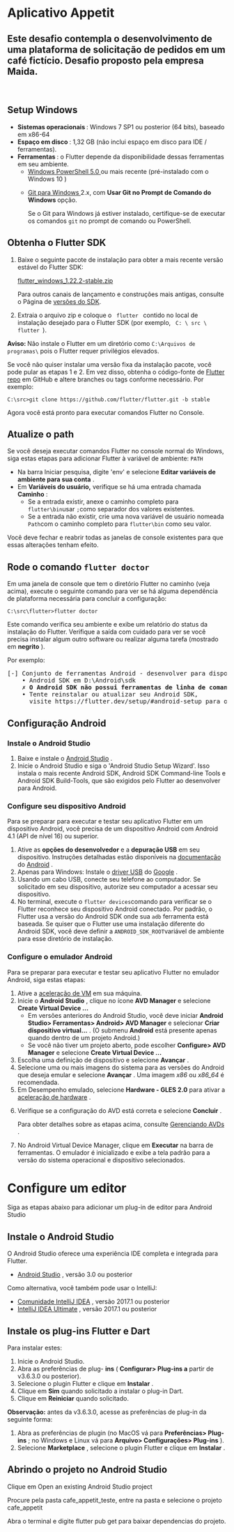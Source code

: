 # Aplicativo Appetit
<h2>Este desafio contempla o desenvolvimento de uma plataforma de solicitação de pedidos em um café fictício. Desafio proposto pela empresa Maida.</h2>
</br>
<h2>Setup Windows</h2>
<ul>
   <li>
<strong> Sistemas operacionais </strong>: Windows 7 SP1 ou posterior (64 bits), baseado em x86-64 </li>
   <li>
<strong> Espaço em disco </strong>: 1,32 GB (não inclui espaço em disco para IDE / ferramentas). </li>
   <li>
<strong> Ferramentas </strong>: o Flutter depende da disponibilidade dessas ferramentas em seu ambiente.
     <ul>
       <li>
<a href="https://docs.microsoft.com/en-us/powershell/scripting/install/installing-windows-powershell"> Windows PowerShell 5.0 </a> ou mais recente (pré-instalado com o Windows 10 ) </li>
       <li>
         <p> <a href="https://git-scm.com/download/win"> Git para Windows </a> 2.x, com <strong> Usar Git no Prompt de Comando do Windows </strong> opção. </p>
         <p> Se o Git para Windows já estiver instalado, certifique-se de executar os comandos <code class = "language-plaintext highlighter-rouge">git</code> no prompt de comando ou PowerShell. </p>
       </li>
     </ul>
   </li>
</ul>
<h2> Obtenha o Flutter SDK </h2>
<ol>
   <li>
     <p>Baixe o seguinte pacote de instalação para obter a mais recente
versão estável do Flutter SDK:</p>
<p><a href="https://storage.googleapis.com/flutter_infra/releases/stable/windows/flutter_windows_1.22.2-stable.zip" class="download-latest-link-windows btn btn-primary"> flutter_windows_1.22.2-stable.zip</a></p>
<p>Para outros canais de lançamento e construções mais antigas, consulte o
Página de <a href="/docs/development/tools/sdk/releases">versões do SDK</a>.</p>
   </li>
   <li>
     <p> Extraia o arquivo zip e coloque o <code class = "language-plaintext highlighter-rouge"> flutter </code> contido
no local de instalação desejado para o Flutter SDK
(por exemplo, <code class = "language-plaintext highlighter-rouge"> C: \ src \ flutter </code>). </p>
   </li>
</ol>
<aside class = "alert alert-warning" role = "alert">
   <p> <i class = "fas fa-exclamation-triangle"> </i> <strong>Aviso: </strong>
   Não instale o Flutter em um diretório como
   <code class = "language-plaintext highlighter-rouge">C:\Arquivos de programas\</code> pois o Flutter requer privilégios elevados. </p>
</aside>
<p>Se você não quiser instalar uma versão fixa da instalação
pacote, você pode pular as etapas 1 e 2. Em vez disso, obtenha o código-fonte
de <a href="https://github.com/flutter/flutter">Flutter repo</a> em
GitHub e altere branches ou tags conforme necessário. Por exemplo:</p>
<div id="code-excerpt-0"><pre class="highlight"><code><span class="kd">C</span>:\src&gt;git <span class="kd">clone</span> <span class="kd">https</span>://github.com/flutter/flutter.git <span class="na">-b </span><span class="kd">stable</span>
</code></pre></div>
<p>Agora você está pronto para executar comandos Flutter no Console.</p>
<h2>Atualize o path</h2>
<p><font style="vertical-align: inherit;"><font style="vertical-align: inherit;">Se você deseja executar comandos Flutter no console normal do Windows, siga estas etapas para adicionar Flutter à </font></font><font style="vertical-align: inherit;">variável de ambiente: </font></font><code class="language-plaintext highlighter-rouge">PATH</code><font style="vertical-align: inherit;"></p>
<ul>
  <li><font style="vertical-align: inherit;"><font style="vertical-align: inherit;">Na barra Iniciar pesquisa, digite 'env' e selecione </font></font><strong><font style="vertical-align: inherit;"><font style="vertical-align: inherit;">Editar variáveis &#8203;&#8203;de ambiente para sua conta</font></font></strong><font style="vertical-align: inherit;"><font style="vertical-align: inherit;"> .</font></font></li>
  <li><font style="vertical-align: inherit;"><font style="vertical-align: inherit;">Em </font></font><strong><font style="vertical-align: inherit;"><font style="vertical-align: inherit;">Variáveis &#8203;&#8203;do usuário,</font></font></strong><font style="vertical-align: inherit;"><font style="vertical-align: inherit;"> verifique se há uma entrada chamada </font></font><strong><font style="vertical-align: inherit;"><font style="vertical-align: inherit;">Caminho</font></font></strong><font style="vertical-align: inherit;"><font style="vertical-align: inherit;"> :
    </font></font><ul>
      <li><font style="vertical-align: inherit;"><font style="vertical-align: inherit;">Se a entrada existir, anexe o caminho completo para </font></font><code class="language-plaintext highlighter-rouge">flutter\bin</code><font style="vertical-align: inherit;"><font style="vertical-align: inherit;">usar
 </font></font><code class="language-plaintext highlighter-rouge">;</code><font style="vertical-align: inherit;"><font style="vertical-align: inherit;">como separador dos valores existentes.</font></font></li>
      <li><font style="vertical-align: inherit;"><font style="vertical-align: inherit;">Se a entrada não existir, crie uma nova variável de usuário nomeada </font></font><code class="language-plaintext highlighter-rouge">Path</code><font style="vertical-align: inherit;"><font style="vertical-align: inherit;">com o caminho completo para </font></font><code class="language-plaintext highlighter-rouge">flutter\bin</code><font style="vertical-align: inherit;"><font style="vertical-align: inherit;"> como seu valor.</font></font></li>
    </ul>
  </li>
</ul>
<p>Você deve fechar e reabrir todas as janelas de console existentes para que essas alterações tenham efeito.</p>
<h2>
<a class="anchor" href="#run-flutter-doctor" aria-hidden="true"><span class="octicon octicon-link"></span></a><font style="vertical-align: inherit;"><font style="vertical-align: inherit;">Rode o comando </font></font><code class="language-plaintext highlighter-rouge">flutter doctor</code>
</h2>
<p>Em uma janela de console que tem o diretório Flutter no caminho (veja acima), execute o seguinte comando para ver se há alguma dependência de plataforma necessária para concluir a configuração:</p>
<code><span class="kd">C</span>:\src\flutter&gt;flutter <span class="kd">doctor</span>
</code>
<p><font style="vertical-align: inherit;"><font style="vertical-align: inherit;">Este comando verifica seu ambiente e exibe um relatório do status da instalação do Flutter. </font><font style="vertical-align: inherit;">Verifique a saída com cuidado para ver se você precisa instalar algum outro software ou realizar alguma tarefa (mostrado em </font></font><strong><font style="vertical-align: inherit;"><font style="vertical-align: inherit;">negrito</font></font></strong><font style="vertical-align: inherit;"><font style="vertical-align: inherit;"> ).</font></font></p>
<p><font style="vertical-align: inherit;"><font style="vertical-align: inherit;">Por exemplo:</font></font></p>
<div id="code-excerpt-4"><pre><font style="vertical-align: inherit;"><font style="vertical-align: inherit;">[-] Conjunto de ferramentas Android - desenvolver para dispositivos Android</font></font><font></font><font style="vertical-align: inherit;"><font style="vertical-align: inherit;">
    • Android SDK em D:\Android\sdk</font></font><font></font>
    <strong><font style="vertical-align: inherit;"><font style="vertical-align: inherit;">✗ O Android SDK não possui ferramentas de linha de comando; </font><font style="vertical-align: inherit;">download em https://goo.gl/XxQghQ</font></font></strong><font></font><font style="vertical-align: inherit;"><font style="vertical-align: inherit;">
    • Tente reinstalar ou atualizar seu Android SDK,</font></font><font></font><font style="vertical-align: inherit;"><font style="vertical-align: inherit;">
      visite https://flutter.dev/setup/#android-setup para obter instruções detalhadas.</font></font><font></font>
</pre></div>
<h2 id="android-setup">
<a class="anchor" href="#android-setup" aria-hidden="true"><span class="octicon octicon-link"></span></a><font style="vertical-align: inherit;"><font style="vertical-align: inherit;">Configuração Android</font></font></h2>

<h3 id="install-android-studio">
<a class="anchor" href="#install-android-studio" aria-hidden="true"><span class="octicon octicon-link"></span></a><font style="vertical-align: inherit;"><font style="vertical-align: inherit;">Instale o Android Studio</font></font></h3>

<ol>
  <li><font style="vertical-align: inherit;"><font style="vertical-align: inherit;">Baixe e instale o </font></font><a href="https://developer.android.com/studio"><font style="vertical-align: inherit;"><font style="vertical-align: inherit;">Android Studio</font></font></a><font style="vertical-align: inherit;"><font style="vertical-align: inherit;"> .</font></font></li>
  <li><font style="vertical-align: inherit;"><font style="vertical-align: inherit;">Inicie o Android Studio e siga o 'Android Studio Setup Wizard'. </font><font style="vertical-align: inherit;">Isso instala o mais recente Android SDK, Android SDK Command-line Tools e Android SDK Build-Tools, que são exigidos pelo Flutter ao desenvolver para Android.</font></font></li>
</ol>

<h3 id="set-up-your-android-device">
<a class="anchor" href="#set-up-your-android-device" aria-hidden="true"><span class="octicon octicon-link"></span></a><font style="vertical-align: inherit;"><font style="vertical-align: inherit;">Configure seu dispositivo Android</font></font></h3>

<p><font style="vertical-align: inherit;"><font style="vertical-align: inherit;">Para se preparar para executar e testar seu aplicativo Flutter em um dispositivo Android, você precisa de um dispositivo Android com Android 4.1 (API de nível 16) ou superior.</font></font></p>

<ol>
  <li><font style="vertical-align: inherit;"><font style="vertical-align: inherit;">Ative as </font></font><strong><font style="vertical-align: inherit;"><font style="vertical-align: inherit;">opções do desenvolvedor</font></font></strong><font style="vertical-align: inherit;"><font style="vertical-align: inherit;"> e a </font></font><strong><font style="vertical-align: inherit;"><font style="vertical-align: inherit;">depuração USB</font></font></strong><font style="vertical-align: inherit;"><font style="vertical-align: inherit;"> em seu dispositivo. </font><font style="vertical-align: inherit;">Instruções detalhadas estão disponíveis na </font></font><a href="https://developer.android.com/studio/debug/dev-options"><font style="vertical-align: inherit;"><font style="vertical-align: inherit;">documentação</font></font></a><font style="vertical-align: inherit;"><font style="vertical-align: inherit;"> do
 </font><a href="https://developer.android.com/studio/debug/dev-options"><font style="vertical-align: inherit;">Android</font></a><font style="vertical-align: inherit;"> .</font></font></li>
  <li><font style="vertical-align: inherit;"><font style="vertical-align: inherit;">Apenas para Windows: Instale o </font></font><a href="https://developer.android.com/studio/run/win-usb"><font style="vertical-align: inherit;"><font style="vertical-align: inherit;">driver USB</font></font></a><font style="vertical-align: inherit;"><font style="vertical-align: inherit;"> do </font><a href="https://developer.android.com/studio/run/win-usb"><font style="vertical-align: inherit;">Google</font></a><font style="vertical-align: inherit;"> .</font></font></li>
  <li><font style="vertical-align: inherit;"><font style="vertical-align: inherit;">Usando um cabo USB, conecte seu telefone ao computador. </font><font style="vertical-align: inherit;">Se solicitado em seu dispositivo, autorize seu computador a acessar seu dispositivo.</font></font></li>
  <li><font style="vertical-align: inherit;"><font style="vertical-align: inherit;">No terminal, execute o </font></font><code class="language-plaintext highlighter-rouge">flutter devices</code><font style="vertical-align: inherit;"><font style="vertical-align: inherit;">comando para verificar se o Flutter reconhece seu dispositivo Android conectado. </font><font style="vertical-align: inherit;">Por padrão, o Flutter usa a versão do Android SDK onde sua </font></font><code class="language-plaintext highlighter-rouge">adb</code><font style="vertical-align: inherit;"><font style="vertical-align: inherit;">
ferramenta está baseada. </font><font style="vertical-align: inherit;">Se quiser que o Flutter use uma instalação diferente do Android SDK, você deve definir a </font></font><code class="language-plaintext highlighter-rouge">ANDROID_SDK_ROOT</code><font style="vertical-align: inherit;"><font style="vertical-align: inherit;">variável de ambiente para esse diretório de instalação.</font></font></li>
</ol>

<h3 id="set-up-the-android-emulator">
<a class="anchor" href="#set-up-the-android-emulator" aria-hidden="true"><span class="octicon octicon-link"></span></a><font style="vertical-align: inherit;"><font style="vertical-align: inherit;">Configure o emulador Android</font></font></h3>

<p><font style="vertical-align: inherit;"><font style="vertical-align: inherit;">Para se preparar para executar e testar seu aplicativo Flutter no emulador Android, siga estas etapas:</font></font></p>

<ol>
  <li><font style="vertical-align: inherit;"><font style="vertical-align: inherit;">Ative a
 </font></font><a href="https://developer.android.com/studio/run/emulator-acceleration"><font style="vertical-align: inherit;"><font style="vertical-align: inherit;">aceleração de VM</font></font></a><font style="vertical-align: inherit;"><font style="vertical-align: inherit;"> 
em sua máquina.</font></font></li>
  <li><font style="vertical-align: inherit;"><font style="vertical-align: inherit;">Inicie o </font></font><strong><font style="vertical-align: inherit;"><font style="vertical-align: inherit;">Android Studio</font></font></strong><font style="vertical-align: inherit;"><font style="vertical-align: inherit;"> , clique no </font><font style="vertical-align: inherit;">
ícone </font></font><strong><font style="vertical-align: inherit;"><font style="vertical-align: inherit;">AVD Manager</font></font></strong><font style="vertical-align: inherit;"><font style="vertical-align: inherit;"> e selecione </font></font><strong><font style="vertical-align: inherit;"><font style="vertical-align: inherit;">Create Virtual Device ...</font></font></strong>
    <ul>
      <li><font style="vertical-align: inherit;"><font style="vertical-align: inherit;">Em versões anteriores do Android Studio, você deve iniciar </font></font><strong><font style="vertical-align: inherit;"><font style="vertical-align: inherit;">Android Studio&gt; Ferramentas&gt; Android&gt; AVD Manager</font></font></strong><font style="vertical-align: inherit;"><font style="vertical-align: inherit;"> e selecionar
 </font></font><strong><font style="vertical-align: inherit;"><font style="vertical-align: inherit;">Criar dispositivo virtual…</font></font></strong><font style="vertical-align: inherit;"><font style="vertical-align: inherit;"> . </font><font style="vertical-align: inherit;">(O </font><font style="vertical-align: inherit;">submenu </font></font><strong><font style="vertical-align: inherit;"><font style="vertical-align: inherit;">Android</font></font></strong><font style="vertical-align: inherit;"><font style="vertical-align: inherit;"> está presente apenas quando dentro de um projeto Android.)</font></font></li>
      <li><font style="vertical-align: inherit;"><font style="vertical-align: inherit;">Se você não tiver um projeto aberto, pode escolher 
 </font></font><strong><font style="vertical-align: inherit;"><font style="vertical-align: inherit;">Configure&gt; AVD Manager</font></font></strong><font style="vertical-align: inherit;"><font style="vertical-align: inherit;"> e selecione </font></font><strong><font style="vertical-align: inherit;"><font style="vertical-align: inherit;">Create Virtual Device ...</font></font></strong>
</li>
    </ul>
  </li>
  <li><font style="vertical-align: inherit;"><font style="vertical-align: inherit;">Escolha uma definição de dispositivo e selecione </font></font><strong><font style="vertical-align: inherit;"><font style="vertical-align: inherit;">Avançar</font></font></strong><font style="vertical-align: inherit;"><font style="vertical-align: inherit;"> .</font></font></li>
  <li><font style="vertical-align: inherit;"><font style="vertical-align: inherit;">Selecione uma ou mais imagens do sistema para as versões do Android que deseja emular e selecione </font></font><strong><font style="vertical-align: inherit;"><font style="vertical-align: inherit;">Avançar</font></font></strong><font style="vertical-align: inherit;"><font style="vertical-align: inherit;"> . </font><font style="vertical-align: inherit;">Uma imagem </font></font><em><font style="vertical-align: inherit;"><font style="vertical-align: inherit;">x86</font></font></em><font style="vertical-align: inherit;"><font style="vertical-align: inherit;"> ou </font></font><em><font style="vertical-align: inherit;"><font style="vertical-align: inherit;">x86_64</font></font></em><font style="vertical-align: inherit;"><font style="vertical-align: inherit;"> é recomendada.</font></font></li>
  <li><font style="vertical-align: inherit;"><font style="vertical-align: inherit;">Em Desempenho emulado, selecione </font></font><strong><font style="vertical-align: inherit;"><font style="vertical-align: inherit;">Hardware - GLES 2.0</font></font></strong><font style="vertical-align: inherit;"><font style="vertical-align: inherit;"> para ativar a
 </font></font><a href="https://developer.android.com/studio/run/emulator-acceleration"><font style="vertical-align: inherit;"><font style="vertical-align: inherit;">aceleração de hardware</font></font></a><font style="vertical-align: inherit;"><font style="vertical-align: inherit;"> .</font></font></li>
  <li>
    <p><font style="vertical-align: inherit;"><font style="vertical-align: inherit;">Verifique se a configuração do AVD está correta e selecione </font></font><strong><font style="vertical-align: inherit;"><font style="vertical-align: inherit;">Concluir</font></font></strong><font style="vertical-align: inherit;"><font style="vertical-align: inherit;"> .</font></font></p>
    <p><font style="vertical-align: inherit;"><font style="vertical-align: inherit;">Para obter detalhes sobre as etapas acima, consulte </font></font><a href="https://developer.android.com/studio/run/managing-avds"><font style="vertical-align: inherit;"><font style="vertical-align: inherit;">Gerenciando AVDs</font></font></a><font style="vertical-align: inherit;"><font style="vertical-align: inherit;"> .</font></font></p>
  </li>
  <li><font style="vertical-align: inherit;"><font style="vertical-align: inherit;">No Android Virtual Device Manager, clique </font><font style="vertical-align: inherit;">em </font></font><strong><font style="vertical-align: inherit;"><font style="vertical-align: inherit;">Executar</font></font></strong><font style="vertical-align: inherit;"><font style="vertical-align: inherit;"> na barra de ferramentas. </font><font style="vertical-align: inherit;">O emulador é inicializado e exibe a tela padrão para a versão do sistema operacional e dispositivo selecionados.</font></font></li>
</ol>
<h1><font style="vertical-align: inherit;"><font style="vertical-align: inherit;">Configure um editor</font></font></h1>
<p>Siga as etapas abaixo para adicionar um plug-in de editor para Android Studio</p>
    <h2 id="install-android-studio"><font style="vertical-align: inherit;"><font style="vertical-align: inherit;">Instale o Android Studio</font></font></h2>
    <p><font style="vertical-align: inherit;"><font style="vertical-align: inherit;">O Android Studio oferece uma experiência IDE completa e integrada para Flutter.</font></font></p>
    <ul>
      <li><a href="https://developer.android.com/studio"><font style="vertical-align: inherit;"><font style="vertical-align: inherit;">Android Studio</font></font></a><font style="vertical-align: inherit;"><font style="vertical-align: inherit;"> , versão 3.0 ou posterior</font></font></li>
    </ul>
    <p><font style="vertical-align: inherit;"><font style="vertical-align: inherit;">Como alternativa, você também pode usar o IntelliJ:</font></font></p>
    <ul>
      <li><a href="https://www.jetbrains.com/idea/download/"><font style="vertical-align: inherit;"><font style="vertical-align: inherit;">Comunidade IntelliJ IDEA</font></font></a><font style="vertical-align: inherit;"><font style="vertical-align: inherit;"> , versão 2017.1 ou posterior</font></font></li>
      <li><a href="https://www.jetbrains.com/idea/download/"><font style="vertical-align: inherit;"><font style="vertical-align: inherit;">IntelliJ IDEA Ultimate</font></font></a><font style="vertical-align: inherit;"><font style="vertical-align: inherit;"> , versão 2017.1 ou posterior</font></font></li>
    </ul>
    <h2 id="install-the-flutter-and-dart-plugins"><font style="vertical-align: inherit;"><font style="vertical-align: inherit;">Instale os plug-ins Flutter e Dart</font></font></h2>
    <p><font style="vertical-align: inherit;"><font style="vertical-align: inherit;">Para instalar estes:</font></font></p>
    <ol>
      <li><font style="vertical-align: inherit;"><font style="vertical-align: inherit;">Inicie o Android Studio.</font></font></li>
      <li><font style="vertical-align: inherit;"><font style="vertical-align: inherit;">Abra as preferências de plug- </font></font><strong><font style="vertical-align: inherit;"><font style="vertical-align: inherit;">ins</font></font></strong><font style="vertical-align: inherit;"><font style="vertical-align: inherit;"> ( </font><strong><font style="vertical-align: inherit;">Configurar&gt; Plug-ins a</font></strong><font style="vertical-align: inherit;"> partir de v3.6.3.0 ou posterior).</font></font></li>
      <li><font style="vertical-align: inherit;"><font style="vertical-align: inherit;">Selecione o plugin Flutter e clique em </font></font><strong><font style="vertical-align: inherit;"><font style="vertical-align: inherit;">Instalar</font></font></strong><font style="vertical-align: inherit;"><font style="vertical-align: inherit;"> .</font></font></li>
      <li><font style="vertical-align: inherit;"><font style="vertical-align: inherit;">Clique em </font></font><strong><font style="vertical-align: inherit;"><font style="vertical-align: inherit;">Sim</font></font></strong><font style="vertical-align: inherit;"><font style="vertical-align: inherit;"> quando solicitado a instalar o plug-in Dart.</font></font></li>
      <li><font style="vertical-align: inherit;"><font style="vertical-align: inherit;">Clique em </font></font><strong><font style="vertical-align: inherit;"><font style="vertical-align: inherit;">Reiniciar</font></font></strong><font style="vertical-align: inherit;"><font style="vertical-align: inherit;"> quando solicitado.</font></font></li>
    </ol>
    <aside class="alert alert-info" role="alert">
      <p><i class="fas fa-info-circle"></i> <strong><font style="vertical-align: inherit;"><font style="vertical-align: inherit;">Observação:</font></font></strong><font style="vertical-align: inherit;"><font style="vertical-align: inherit;"> 
  antes da v3.6.3.0, acesse as preferências de plug-in da seguinte forma:</font></font></p>
      <ol>
        <li><font style="vertical-align: inherit;"><font style="vertical-align: inherit;">Abra as preferências de plugin (no MacOS vá para </font></font><strong><font style="vertical-align: inherit;"><font style="vertical-align: inherit;">Preferências&gt; Plug-ins</font></font></strong><font style="vertical-align: inherit;"><font style="vertical-align: inherit;"> ; no Windows e Linux vá para </font></font><strong><font style="vertical-align: inherit;"><font style="vertical-align: inherit;">Arquivo&gt; Configurações&gt; Plug-ins</font></font></strong><font style="vertical-align: inherit;"><font style="vertical-align: inherit;"> ).</font></font></li>
        <li><font style="vertical-align: inherit;"><font style="vertical-align: inherit;">Selecione </font></font><strong><font style="vertical-align: inherit;"><font style="vertical-align: inherit;">Marketplace</font></font></strong><font style="vertical-align: inherit;"><font style="vertical-align: inherit;"> , selecione o plugin Flutter e clique em
 </font></font><strong><font style="vertical-align: inherit;"><font style="vertical-align: inherit;">Instalar</font></font></strong><font style="vertical-align: inherit;"><font style="vertical-align: inherit;"> .</font></font></li>
      </ol>
    </aside>
  </div>
  <h2>Abrindo o projeto no Android Studio</h2>
  <p>Clique em Open an existing Android Studio project</p>
  <p>Procure pela pasta cafe_appetit_teste, entre na pasta e selecione o projeto cafe_appetit</p>
  <p>Abra o terminal e digite flutter pub get para baixar dependencias do projeto.</p>
  
